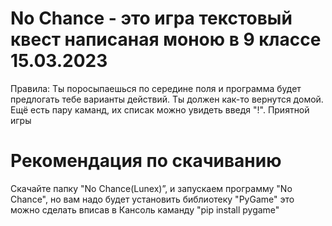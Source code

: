 
# No Chance - это игра текстовый квест написаная моною в 9 классе 15.03.2023

Правила:
Ты поросыпаешься по середине поля и программа будет предлогать тебе варианты действий. Ты должен как-то вернутся домой.
Ещё есть пару каманд, их списак можно увидеть введя "!". 
Приятной игры
# Рекомендация по скачиванию
Скачайте папку "No Chance(Lunex)”, и запускаем программу "No Chance", но вам надо будет установить библиотеку "PyGame" это можно сделать вписав в Кансоль каманду "pip install pygame"
